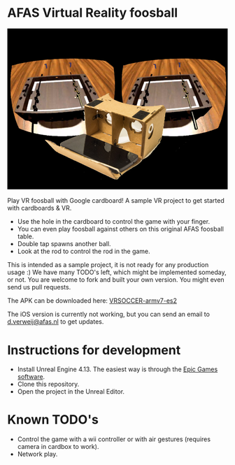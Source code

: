 # AFAS Virtual Reality foosball

![AFAS VRSoccer](https://github.com/AFASResearch/VRSoccer/blob/master/vrsoccer.png)

Play VR foosball with Google cardboard! A sample VR project to get started with cardboards & VR. 

* Use the hole in the cardboard to control the game with your finger. 
* You can even play foosball against others on this original AFAS foosball table.
* Double tap spawns another ball.
* Look at the rod to control the rod in the game.

This is intended as a sample project, it is not ready for any production usage :)
We have many TODO's left, which might be implemented someday, or not.
You are welcome to fork and built your own version. You might even send us pull requests.

The APK can be downloaded here:  [VRSOCCER-armv7-es2](Build/Android_ETC2/VRSOCCER-armv7-es2.apk)

The iOS version is currently not working, but you can send an email to d.verweij@afas.nl to get updates.

# Instructions for development

* Install Unreal Engine 4.13. The easiest way is through the [Epic Games software](http://www.epicgames.com).
* Clone this repository.
* Open the project in the Unreal Editor.

# Known TODO's

* Control the game with a wii controller or with air gestures (requires camera in cardbox to work).
* Network play.